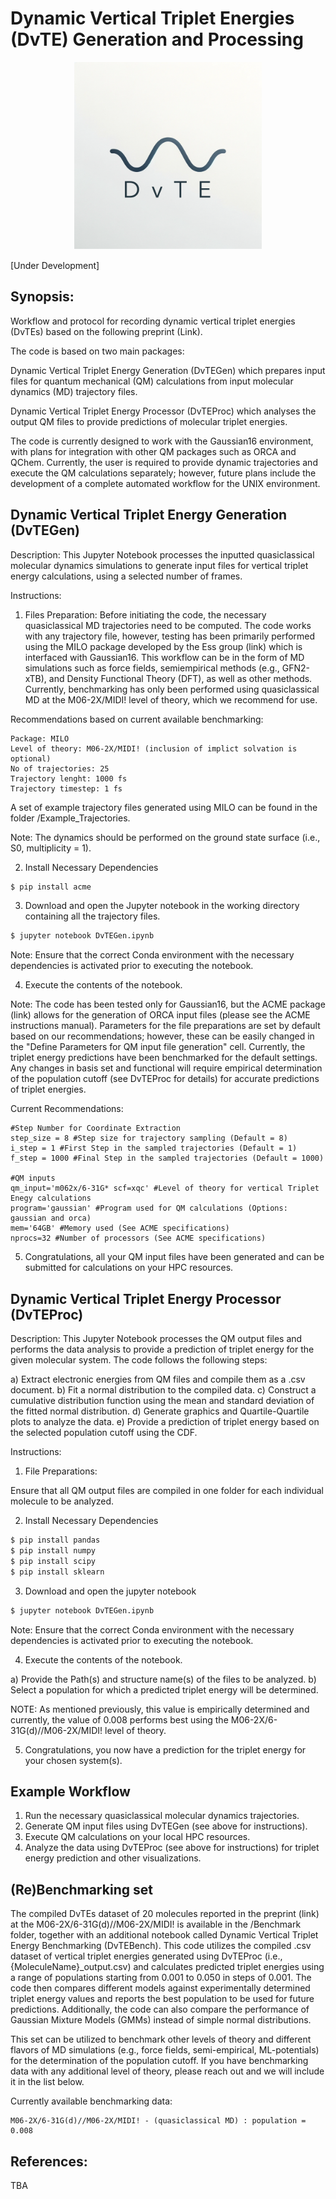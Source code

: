 # Dynamic Vertical Triplet Energies (DvTE) Generation and Processing

<div align="center">
  <img src="./DvTE.png" alt="Description" width="300">
</div>

[Under Development]

## Synopsis:

Workflow and protocol for recording dynamic vertical triplet energies (DvTEs) based on the following preprint (Link).

The code is based on two main packages:

Dynamic Vertical Triplet Energy Generation (DvTEGen) which prepares input files for quantum mechanical (QM) calculations from input molecular dynamics (MD) trajectory files.

Dynamic Vertical Triplet Energy Processor (DvTEProc) which analyses the output QM files to provide predictions of molecular triplet energies.

The code is currently designed to work with the Gaussian16 environment, with plans for integration with other QM packages such as ORCA and QChem. Currently, the user is required to provide dynamic trajectories and execute the QM calculations separately; however, future plans include the development of a complete automated workflow for the UNIX environment.

## Dynamic Vertical Triplet Energy Generation (DvTEGen)

Description: This Jupyter Notebook processes the inputted quasiclassical molecular dynamics simulations to generate input files for vertical triplet energy calculations, using a selected number of frames.

Instructions:

1) Files Preparation:
Before initiating the code, the necessary quasiclassical MD trajectories need to be computed. The code works with any trajectory file, however, testing has been primarily performed using the MILO package developed by the Ess group (link) which is interfaced with Gaussian16. This workflow can be in the form of MD simulations such as force fields, semiempirical methods (e.g., GFN2-xTB), and Density Functional Theory (DFT), as well as other methods. Currently, benchmarking has only been performed using quasiclassical MD at the M06-2X/MIDI! level of theory, which we recommend for use.

Recommendations based on current available benchmarking:

```
Package: MILO
Level of theory: M06-2X/MIDI! (inclusion of implict solvation is optional)
No of trajectories: 25
Trajectory lenght: 1000 fs
Trajectory timestep: 1 fs
```

A set of example trajectory files generated using MILO can be found in the folder /Example_Trajectories.

Note: The dynamics should be performed on the ground state surface (i.e., S0, multiplicity = 1).

2) Install Necessary Dependencies

```bash
$ pip install acme
```
3) Download and open the Jupyter notebook in the working directory containing all the trajectory files.

```bash
$ jupyter notebook DvTEGen.ipynb
```
Note: Ensure that the correct Conda environment with the necessary dependencies is activated prior to executing the notebook.

4) Execute the contents of the notebook.
   
Note: The code has been tested only for Gaussian16, but the ACME package (link) allows for the generation of ORCA input files (please see the ACME instructions manual). Parameters for the file preparations are set by default based on our recommendations; however, these can be easily changed in the "Define Parameters for QM input file generation" cell. Currently, the triplet energy predictions have been benchmarked for the default settings. Any changes in basis set and functional will require empirical determination of the population cutoff (see DvTEProc for details) for accurate predictions of triplet energies.

Current Recommendations:
```
#Step Number for Coordinate Extraction
step_size = 8 #Step size for trajectory sampling (Default = 8)
i_step = 1 #First Step in the sampled trajectories (Default = 1)
f_step = 1000 #Final Step in the sampled trajectories (Default = 1000)

#QM inputs
qm_input='m062x/6-31G* scf=xqc' #Level of theory for vertical Triplet Enegy calculations
program='gaussian' #Program used for QM calculations (Options: gaussian and orca)
mem='64GB' #Memory used (See ACME specifications)
nprocs=32 #Number of processors (See ACME specifications)
```

5) Congratulations, all your QM input files have been generated and can be submitted for calculations on your HPC resources.

## Dynamic Vertical Triplet Energy Processor (DvTEProc)

Description: This Jupyter Notebook processes the QM output files and performs the data analysis to provide a prediction of triplet energy for the given molecular system. The code follows the following steps:

  a) Extract electronic energies from QM files and compile them as a .csv document.
  b) Fit a normal distribution to the compiled data.
  c) Construct a cumulative distribution function using the mean and standard deviation of the fitted normal distribution.
  d) Generate graphics and Quartile-Quartile plots to analyze the data.
  e) Provide a prediction of triplet energy based on the selected population cutoff using the CDF.

Instructions:

1) File Preparations:

Ensure that all QM output files are compiled in one folder for each individual molecule to be analyzed.

2) Install Necessary Dependencies

```bash
$ pip install pandas
$ pip install numpy
$ pip install scipy
$ pip install sklearn
```

3) Download and open the jupyter notebook

```bash
$ jupyter notebook DvTEGen.ipynb
```
Note: Ensure that the correct Conda environment with the necessary dependencies is activated prior to executing the notebook.

4) Execute the contents of the notebook.
   
  a) Provide the Path(s) and structure name(s) of the files to be analyzed.
  b) Select a population for which a predicted triplet energy will be determined.

NOTE: As mentioned previously, this value is empirically determined and currently, the value of 0.008 performs best using the M06-2X/6-31G(d)//M06-2X/MIDI! level of theory.

5) Congratulations, you now have a prediction for the triplet energy for your chosen system(s).


## Example Workflow

1) Run the necessary quasiclassical molecular dynamics trajectories.
2) Generate QM input files using DvTEGen (see above for instructions).
3) Execute QM calculations on your local HPC resources.
4) Analyze the data using DvTEProc (see above for instructions) for triplet energy prediction and other visualizations.
   
## (Re)Benchmarking set

The compiled DvTEs dataset of 20 molecules reported in the preprint (link) at the M06-2X/6-31G(d)//M06-2X/MIDI! is available in the /Benchmark folder, together with an additional notebook called Dynamic Vertical Triplet Energy Benchmarking (DvTEBench). This code utilizes the compiled .csv dataset of vertical triplet energies generated using DvTEProc (i.e., {MoleculeName}_output.csv) and calculates predicted triplet energies using a range of populations starting from 0.001 to 0.050 in steps of 0.001. The code then compares different models against experimentally determined triplet energy values and reports the best population to be used for future predictions. Additionally, the code can also compare the performance of Gaussian Mixture Models (GMMs) instead of simple normal distributions.

This set can be utilized to benchmark other levels of theory and different flavors of MD simulations (e.g., force fields, semi-empirical, ML-potentials) for the determination of the population cutoff. If you have benchmarking data with any additional level of theory, please reach out and we will include it in the list below.

Currently available benchmarking data:
```
M06-2X/6-31G(d)//M06-2X/MIDI! - (quasiclassical MD) : population = 0.008
```

## References:
TBA


